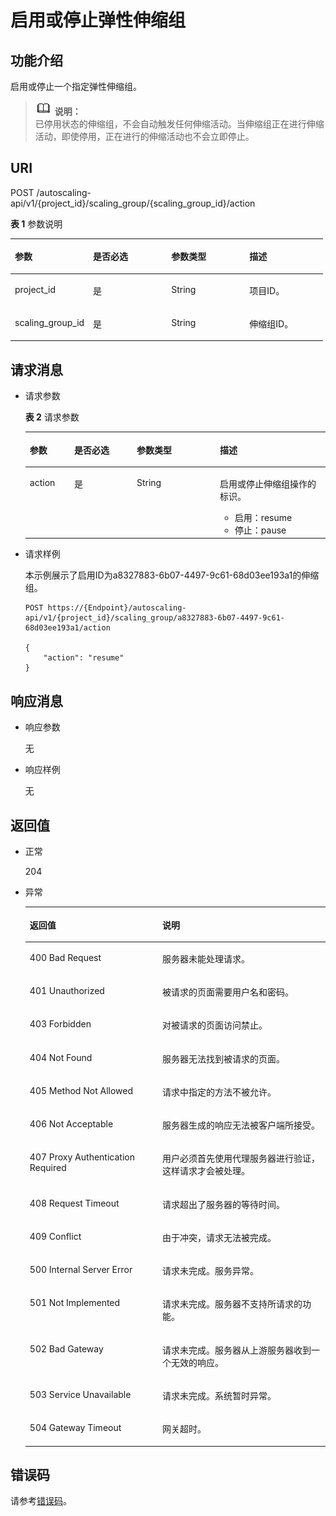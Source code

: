 # 启用或停止弹性伸缩组<a name="zh-cn_topic_0043063017"></a>

## 功能介绍<a name="section44766395"></a>

启用或停止一个指定弹性伸缩组。

>![](public_sys-resources/icon-note.gif) **说明：**   
>已停用状态的伸缩组，不会自动触发任何伸缩活动。当伸缩组正在进行伸缩活动，即使停用，正在进行的伸缩活动也不会立即停止。  

## URI<a name="section244376"></a>

POST /autoscaling-api/v1/\{project\_id\}/scaling\_group/\{scaling\_group\_id\}/action

**表 1**  参数说明

<a name="table37174709"></a>
<table><thead align="left"><tr id="row12886548"><th class="cellrowborder" valign="top" width="25%" id="mcps1.2.5.1.1"><p id="p37177477"><a name="p37177477"></a><a name="p37177477"></a>参数</p>
</th>
<th class="cellrowborder" valign="top" width="25%" id="mcps1.2.5.1.2"><p id="p58585662"><a name="p58585662"></a><a name="p58585662"></a>是否必选</p>
</th>
<th class="cellrowborder" valign="top" width="25%" id="mcps1.2.5.1.3"><p id="p47818216"><a name="p47818216"></a><a name="p47818216"></a>参数类型</p>
</th>
<th class="cellrowborder" valign="top" width="25%" id="mcps1.2.5.1.4"><p id="p48070315"><a name="p48070315"></a><a name="p48070315"></a>描述</p>
</th>
</tr>
</thead>
<tbody><tr id="row1381422"><td class="cellrowborder" valign="top" width="25%" headers="mcps1.2.5.1.1 "><p id="p44786329"><a name="p44786329"></a><a name="p44786329"></a>project_id</p>
</td>
<td class="cellrowborder" valign="top" width="25%" headers="mcps1.2.5.1.2 "><p id="p3814037"><a name="p3814037"></a><a name="p3814037"></a>是</p>
</td>
<td class="cellrowborder" valign="top" width="25%" headers="mcps1.2.5.1.3 "><p id="p40501577"><a name="p40501577"></a><a name="p40501577"></a>String</p>
</td>
<td class="cellrowborder" valign="top" width="25%" headers="mcps1.2.5.1.4 "><p id="p36520930"><a name="p36520930"></a><a name="p36520930"></a>项目ID。</p>
</td>
</tr>
<tr id="row64858964"><td class="cellrowborder" valign="top" width="25%" headers="mcps1.2.5.1.1 "><p id="p19084765"><a name="p19084765"></a><a name="p19084765"></a>scaling_group_id</p>
</td>
<td class="cellrowborder" valign="top" width="25%" headers="mcps1.2.5.1.2 "><p id="p2362138"><a name="p2362138"></a><a name="p2362138"></a>是</p>
</td>
<td class="cellrowborder" valign="top" width="25%" headers="mcps1.2.5.1.3 "><p id="p57115508"><a name="p57115508"></a><a name="p57115508"></a>String</p>
</td>
<td class="cellrowborder" valign="top" width="25%" headers="mcps1.2.5.1.4 "><p id="p62953426"><a name="p62953426"></a><a name="p62953426"></a>伸缩组ID。</p>
</td>
</tr>
</tbody>
</table>

## 请求消息<a name="section2199391"></a>

-   请求参数

    **表 2**  请求参数

    <a name="table42688671"></a>
    <table><thead align="left"><tr id="row6074405"><th class="cellrowborder" valign="top" width="14.85148514851485%" id="mcps1.2.5.1.1"><p id="p22264835"><a name="p22264835"></a><a name="p22264835"></a>参数</p>
    </th>
    <th class="cellrowborder" valign="top" width="20.792079207920793%" id="mcps1.2.5.1.2"><p id="p58621221"><a name="p58621221"></a><a name="p58621221"></a>是否必选</p>
    </th>
    <th class="cellrowborder" valign="top" width="27.722772277227726%" id="mcps1.2.5.1.3"><p id="p50698484"><a name="p50698484"></a><a name="p50698484"></a>参数类型</p>
    </th>
    <th class="cellrowborder" valign="top" width="36.633663366336634%" id="mcps1.2.5.1.4"><p id="p12936535"><a name="p12936535"></a><a name="p12936535"></a>描述</p>
    </th>
    </tr>
    </thead>
    <tbody><tr id="row41226423"><td class="cellrowborder" valign="top" width="14.85148514851485%" headers="mcps1.2.5.1.1 "><p id="p51005947"><a name="p51005947"></a><a name="p51005947"></a>action</p>
    </td>
    <td class="cellrowborder" valign="top" width="20.792079207920793%" headers="mcps1.2.5.1.2 "><p id="p37841036"><a name="p37841036"></a><a name="p37841036"></a>是</p>
    </td>
    <td class="cellrowborder" valign="top" width="27.722772277227726%" headers="mcps1.2.5.1.3 "><p id="p45225041"><a name="p45225041"></a><a name="p45225041"></a>String</p>
    </td>
    <td class="cellrowborder" valign="top" width="36.633663366336634%" headers="mcps1.2.5.1.4 "><p id="p3552977619244"><a name="p3552977619244"></a><a name="p3552977619244"></a>启用或停止伸缩组操作的标识。</p>
    <a name="ul6530813782310"></a><a name="ul6530813782310"></a><ul id="ul6530813782310"><li>启用：resume</li><li>停止：pause</li></ul>
    </td>
    </tr>
    </tbody>
    </table>


-   请求样例

    本示例展示了启用ID为a8327883-6b07-4497-9c61-68d03ee193a1的伸缩组。

    ```
    POST https://{Endpoint}/autoscaling-api/v1/{project_id}/scaling_group/a8327883-6b07-4497-9c61-68d03ee193a1/action
    
    {
        "action": "resume"
    }
    ```


## 响应消息<a name="section19794519"></a>

-   响应参数

    无

-   响应样例

    无


## 返回值<a name="section43932946"></a>

-   正常

    204

-   异常

    <a name="table24812117"></a>
    <table><thead align="left"><tr id="row10022287"><th class="cellrowborder" valign="top" width="44.17%" id="mcps1.1.3.1.1"><p id="p6498885"><a name="p6498885"></a><a name="p6498885"></a>返回值</p>
    </th>
    <th class="cellrowborder" valign="top" width="55.83%" id="mcps1.1.3.1.2"><p id="p56647676"><a name="p56647676"></a><a name="p56647676"></a>说明</p>
    </th>
    </tr>
    </thead>
    <tbody><tr id="row25059035"><td class="cellrowborder" valign="top" width="44.17%" headers="mcps1.1.3.1.1 "><p id="p16515979"><a name="p16515979"></a><a name="p16515979"></a>400 Bad Request</p>
    </td>
    <td class="cellrowborder" valign="top" width="55.83%" headers="mcps1.1.3.1.2 "><p id="p62725940"><a name="p62725940"></a><a name="p62725940"></a>服务器未能处理请求。</p>
    </td>
    </tr>
    <tr id="row27662549"><td class="cellrowborder" valign="top" width="44.17%" headers="mcps1.1.3.1.1 "><p id="p26073957"><a name="p26073957"></a><a name="p26073957"></a>401 Unauthorized</p>
    </td>
    <td class="cellrowborder" valign="top" width="55.83%" headers="mcps1.1.3.1.2 "><p id="p31615745"><a name="p31615745"></a><a name="p31615745"></a>被请求的页面需要用户名和密码。</p>
    </td>
    </tr>
    <tr id="row16106256"><td class="cellrowborder" valign="top" width="44.17%" headers="mcps1.1.3.1.1 "><p id="p29538346"><a name="p29538346"></a><a name="p29538346"></a>403 Forbidden</p>
    </td>
    <td class="cellrowborder" valign="top" width="55.83%" headers="mcps1.1.3.1.2 "><p id="p43795845"><a name="p43795845"></a><a name="p43795845"></a>对被请求的页面访问禁止。</p>
    </td>
    </tr>
    <tr id="row58618290"><td class="cellrowborder" valign="top" width="44.17%" headers="mcps1.1.3.1.1 "><p id="p50461073"><a name="p50461073"></a><a name="p50461073"></a>404 Not Found</p>
    </td>
    <td class="cellrowborder" valign="top" width="55.83%" headers="mcps1.1.3.1.2 "><p id="p60815108"><a name="p60815108"></a><a name="p60815108"></a>服务器无法找到被请求的页面。</p>
    </td>
    </tr>
    <tr id="row10465065"><td class="cellrowborder" valign="top" width="44.17%" headers="mcps1.1.3.1.1 "><p id="p42363926"><a name="p42363926"></a><a name="p42363926"></a>405 Method Not Allowed</p>
    </td>
    <td class="cellrowborder" valign="top" width="55.83%" headers="mcps1.1.3.1.2 "><p id="p8925963"><a name="p8925963"></a><a name="p8925963"></a>请求中指定的方法不被允许。</p>
    </td>
    </tr>
    <tr id="row13224809"><td class="cellrowborder" valign="top" width="44.17%" headers="mcps1.1.3.1.1 "><p id="p64576574"><a name="p64576574"></a><a name="p64576574"></a>406 Not Acceptable</p>
    </td>
    <td class="cellrowborder" valign="top" width="55.83%" headers="mcps1.1.3.1.2 "><p id="p63319983"><a name="p63319983"></a><a name="p63319983"></a>服务器生成的响应无法被客户端所接受。</p>
    </td>
    </tr>
    <tr id="row33008942"><td class="cellrowborder" valign="top" width="44.17%" headers="mcps1.1.3.1.1 "><p id="p56478678"><a name="p56478678"></a><a name="p56478678"></a>407 Proxy Authentication Required</p>
    </td>
    <td class="cellrowborder" valign="top" width="55.83%" headers="mcps1.1.3.1.2 "><p id="p11370190"><a name="p11370190"></a><a name="p11370190"></a>用户必须首先使用代理服务器进行验证，这样请求才会被处理。</p>
    </td>
    </tr>
    <tr id="row35222847"><td class="cellrowborder" valign="top" width="44.17%" headers="mcps1.1.3.1.1 "><p id="p34478387"><a name="p34478387"></a><a name="p34478387"></a>408 Request Timeout</p>
    </td>
    <td class="cellrowborder" valign="top" width="55.83%" headers="mcps1.1.3.1.2 "><p id="p41285963"><a name="p41285963"></a><a name="p41285963"></a>请求超出了服务器的等待时间。</p>
    </td>
    </tr>
    <tr id="row36029352"><td class="cellrowborder" valign="top" width="44.17%" headers="mcps1.1.3.1.1 "><p id="p32696434"><a name="p32696434"></a><a name="p32696434"></a>409 Conflict</p>
    </td>
    <td class="cellrowborder" valign="top" width="55.83%" headers="mcps1.1.3.1.2 "><p id="p31165525"><a name="p31165525"></a><a name="p31165525"></a>由于冲突，请求无法被完成。</p>
    </td>
    </tr>
    <tr id="row12054271"><td class="cellrowborder" valign="top" width="44.17%" headers="mcps1.1.3.1.1 "><p id="p36871865"><a name="p36871865"></a><a name="p36871865"></a>500 Internal Server Error</p>
    </td>
    <td class="cellrowborder" valign="top" width="55.83%" headers="mcps1.1.3.1.2 "><p id="p33831071"><a name="p33831071"></a><a name="p33831071"></a>请求未完成。服务异常。</p>
    </td>
    </tr>
    <tr id="row36044191"><td class="cellrowborder" valign="top" width="44.17%" headers="mcps1.1.3.1.1 "><p id="p33898355"><a name="p33898355"></a><a name="p33898355"></a>501 Not Implemented</p>
    </td>
    <td class="cellrowborder" valign="top" width="55.83%" headers="mcps1.1.3.1.2 "><p id="p61412264"><a name="p61412264"></a><a name="p61412264"></a>请求未完成。服务器不支持所请求的功能。</p>
    </td>
    </tr>
    <tr id="row15839470"><td class="cellrowborder" valign="top" width="44.17%" headers="mcps1.1.3.1.1 "><p id="p7928727"><a name="p7928727"></a><a name="p7928727"></a>502 Bad Gateway</p>
    </td>
    <td class="cellrowborder" valign="top" width="55.83%" headers="mcps1.1.3.1.2 "><p id="p38247156"><a name="p38247156"></a><a name="p38247156"></a>请求未完成。服务器从上游服务器收到一个无效的响应。</p>
    </td>
    </tr>
    <tr id="row8680090"><td class="cellrowborder" valign="top" width="44.17%" headers="mcps1.1.3.1.1 "><p id="p31998689"><a name="p31998689"></a><a name="p31998689"></a>503 Service Unavailable</p>
    </td>
    <td class="cellrowborder" valign="top" width="55.83%" headers="mcps1.1.3.1.2 "><p id="p41757008"><a name="p41757008"></a><a name="p41757008"></a>请求未完成。系统暂时异常。</p>
    </td>
    </tr>
    <tr id="row40268759"><td class="cellrowborder" valign="top" width="44.17%" headers="mcps1.1.3.1.1 "><p id="p40544022"><a name="p40544022"></a><a name="p40544022"></a>504 Gateway Timeout</p>
    </td>
    <td class="cellrowborder" valign="top" width="55.83%" headers="mcps1.1.3.1.2 "><p id="p62840338"><a name="p62840338"></a><a name="p62840338"></a>网关超时。</p>
    </td>
    </tr>
    </tbody>
    </table>


## 错误码<a name="section17669131616110"></a>

请参考[错误码](错误码.md)。

